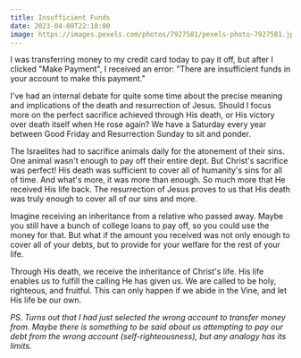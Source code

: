 ```yaml
---
title: Insufficient Funds
date: 2023-04-08T22:10:00
image: https://images.pexels.com/photos/7927581/pexels-photo-7927581.jpeg
---
```


I was transferring money to my credit card today to pay it off, but after I clicked "Make Payment", I received an error: "There are insufficient funds in your account to make this payment."

I've had an internal debate for quite some time about the precise meaning and implications of the death and resurrection of Jesus. Should I focus more on the perfect sacrifice achieved through His death, or His victory over death itself when He rose again? We have a Saturday every year between Good Friday and Resurrection Sunday to sit and ponder.

The Israelites had to sacrifice animals daily for the atonement of their sins. One animal wasn't enough to pay off their entire dept. But Christ's sacrifice was perfect! His death was sufficient to cover all of humanity's sins for all of time. And what's more, it was more than enough. So much more that He received His life back. The resurrection of Jesus proves to us that His death was truly enough to cover all of our sins and more.

Imagine receiving an inheritance from a relative who passed away. Maybe you still have a bunch of college loans to pay off, so you could use the money for that. But what if the amount you received was not only enough to cover all of your debts, but to provide for your welfare for the rest of your life.

Through His death, we receive the inheritance of Christ's life. His life enables us to fulfill the calling He has given us. We are called to be holy, righteous, and fruitful. This can only happen if we abide in the Vine, and let His life be our own.

_PS. Turns out that I had just selected the wrong account to transfer money from. Maybe there is something to be said about us attempting to pay our debt from the wrong account (self-righteousness), but any analogy has its limits._